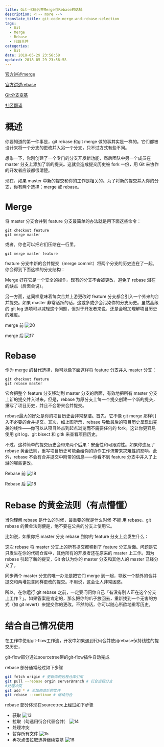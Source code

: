 ```yaml
---
title: Git-代码合并Merge与Rebase的选择
description: <!-- more -->
translate_title: git-code-merge-and-rebase-selection
tags:
  - Git
  - Merge
  - Rebase
  - 代码合并
categories:
  - Git
date: 2018-05-29 23:56:58
updated: 2018-05-29 23:56:58
---
```


[官方讲述merge](https://git-scm.com/docs/git-merge)

[官方讲述rebase](https://git-scm.com/docs/git-rebase) 

[Git分支变基](https://git-scm.com/book/zh/v2/Git-%E5%88%86%E6%94%AF-%E5%8F%98%E5%9F%BA)

[社区翻译](https://github.com/geeeeeeeeek/git-recipes/wiki/5.1-%E4%BB%A3%E7%A0%81%E5%90%88%E5%B9%B6%EF%BC%9AMerge%E3%80%81Rebase-%E7%9A%84%E9%80%89%E6%8B%A9)


# 概述
你要知道的第一件事是，git rebase 和git merge 做的事其实是一样的。它们都被设计来将一个分支的更改并入另一个分支，只不过方式有些不同。

想象一下，你刚创建了一个专门的分支开发新功能，然后团队中另一个成员在 master 分支上添加了新的提交。这就会造成提交历史被 fork 一份，用 Git 来协作的开发者应该都很清楚。

现在，如果 master 中新的提交和你的工作是相关的。为了将新的提交并入你的分支，你有两个选择：merge 或 rebase。

# Merge
将 master 分支合并到 feature 分支最简单的办法就是用下面这些命令：
```
git checkout feature
git merge master
```
或者，你也可以把它们压缩在一行里。

```
git merge master feature
```
feature 分支中新的合并提交（merge commit）将两个分支的历史连在了一起。你会得到下面这样的分支结构：


Merge 好在它是一个安全的操作。现有的分支不会被更改，避免了 rebase 潜在的缺点（后面会说）。

另一方面，这同样意味着每次合并上游更改时 feature 分支都会引入一个外来的合并提交。如果 master 非常活跃的话，这或多或少会污染你的分支历史。虽然高级的 git log 选项可以减轻这个问题，但对于开发者来说，还是会增加理解项目历史的难度。

merge 前
![20](/images/git/20.png)

merge 后
![17](/images/git/17.png)

# Rebase
作为 merge 的替代选择，你可以像下面这样将 feature 分支并入 master 分支：
```
git checkout feature
git rebase master
```
它会把整个 feature 分支移动到 master 分支的后面，有效地把所有 master 分支上新的提交并入过来。但是，rebase 为原分支上每一个提交创建一个新的提交，重写了项目历史，并且不会带来合并提交。

rebase最大的好处是你的项目历史会非常整洁。首先，它不像 git merge 那样引入不必要的合并提交。其次，如上图所示，rebase 导致最后的项目历史呈现出完美的线性——你可以从项目终点到起点浏览而不需要任何的 fork。这让你更容易使用 git log、git bisect 和 gitk 来查看项目历史。

不过，这种简单的提交历史会带来两个后果：安全性和可跟踪性。如果你违反了 rebase 黄金法则，重写项目历史可能会给你的协作工作流带来灾难性的影响。此外，rebase 不会有合并提交中附带的信息——你看不到 feature 分支中并入了上游的哪些更改。

Rebase 前
![18](/images/git/18.png)

Rebase 后
![18](/images/git/19.png)

# Rebase 的黄金法则（有点懵懂）
当你理解 rebase 是什么的时候，最重要的就是什么时候 不能 用 rebase。git rebase 的黄金法则便是，绝不要在公共的分支上使用它。

比如说，如果你把 master 分支 rebase 到你的 feature 分支上会发生什么：

这次 rebase 将 master 分支上的所有提交都移到了 feature 分支后面。问题是它只发生在你的代码仓库中，其他所有的开发者还在原来的 master 上工作。因为 rebase 引起了新的提交，Git 会认为你的 master 分支和其他人的 master 已经分叉了。

同步两个 master 分支的唯一办法是把它们 merge 到一起，导致一个额外的合并提交和两堆包含同样更改的提交。不用说，这会让人非常困惑。

所以，在你运行 git rebase 之前，一定要问问你自己「有没有别人正在这个分支上工作？」。如果答案是肯定的，那么把你的爪子放回去，重新找到一个无害的方式（如 git revert）来提交你的更改。不然的话，你可以随心所欲地重写历史。



# 结合自己情况使用

在工作中使用git-flow工作流，开发中如果遇到代码合并使用rebase保持线性的提交历史，

git-flow部分通过sourcetree带的git-flow插件自动完成

rebase 部分通常经过如下步骤
``` bash
git fetch origin # 更新你的远程仓库引用
git pull --rebase orgin serverBranch # 衍合远程分支
#处理冲突
git add * # 添加修改后的文件
git rebase --continue # 继续衍合
```

rebase 部分体现在sourcetree上经过如下步骤
- 获取
![13](/images/git/13.png)
- 拉取（勾选用衍合代替合并）
![14](/images/git/14.png)
- 处理冲突
- 暂存所有文件
![15](/images/git/15.png)
- 再次点击拉取选择继续变基
![16](/images/git/16.png)
